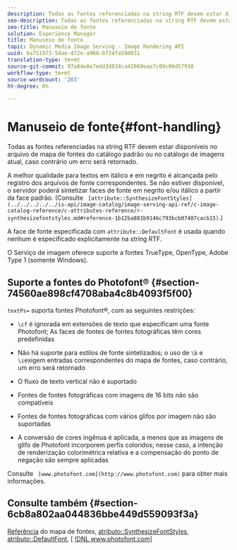 ```yaml
---
description: Todas as fontes referenciadas na string RTF devem estar disponíveis no arquivo de mapa de fontes do catálogo padrão ou no catálogo de imagens atual, caso contrário um erro será retornado.
seo-description: Todas as fontes referenciadas na string RTF devem estar disponíveis no arquivo de mapa de fontes do catálogo padrão ou no catálogo de imagens atual, caso contrário um erro será retornado.
seo-title: Manuseio de fonte
solution: Experience Manager
title: Manuseio de fonte
topic: Dynamic Media Image Serving - Image Rendering API
uuid: 6a751973-5dae-472e-a908-bf24fa59d031
translation-type: tm+mt
source-git-commit: 97a84e8e7edd3d834ca42069eae7c09c00d57938
workflow-type: tm+mt
source-wordcount: '263'
ht-degree: 0%

---
```



# Manuseio de fonte{#font-handling}

Todas as fontes referenciadas na string RTF devem estar disponíveis no arquivo de mapa de fontes do catálogo padrão ou no catálogo de imagens atual, caso contrário um erro será retornado.

A melhor qualidade para textos em itálico e em negrito é alcançada pelo registro dos arquivos de fonte correspondentes. Se não estiver disponível, o servidor poderá sintetizar faces de fonte em negrito e/ou itálico a partir da face padrão. (Consulte ` [attribute::SynthesizeFontStyles](../../../../../is-api/image-catalog/image-serving-api-ref/c-image-catalog-reference/c-attributes-reference/r-synthesizefontstyles.md#reference-1b12ba881b9146c793bcb07407cacb15)`.)

A face de fonte especificada com `attribute::DefaultFont` é usada quando nenhum é especificado explicitamente na string RTF.

O Serviço de imagem oferece suporte a fontes TrueType, OpenType, Adobe Type 1 (somente Windows).

## Suporte a fontes do Photofont® {#section-74560ae898cf4708aba4c8b4093f5f00}

`textPs=` suporta fontes Photofont®, com as seguintes restrições:

* `\cf` é ignorada em extensões de texto que especificam uma fonte Photofont; As faces de fontes de fontes fotográficas têm cores predefinidas
* Não há suporte para estilos de fonte sintetizados; o uso de `\b` e `\i`exigem entradas correspondentes do mapa de fontes, caso contrário, um erro será retornado

* O fluxo de texto vertical não é suportado
* Fontes de fontes fotográficas com imagens de 16 bits não são compatíveis
* Fontes de fontes fotográficas com vários glifos por imagem não são suportadas
* A conversão de cores ingênua é aplicada, a menos que as imagens de glifo de Photofont incorporem perfis coloridos; nesse caso, a intenção de renderização colorimétrica relativa e a compensação do ponto de negação são sempre aplicadas

Consulte ` [www.photofont.com](http://www.photofont.com)` para obter mais informações.

## Consulte também {#section-6cb8a802aa044836bbe449d559093f3a}

[Referência](../../../../../is-api/image-catalog/image-serving-api-ref/c-image-catalog-reference/c-font-map-reference/c-font-map-reference.md#concept-f81f319d03c646c5a8ef87b3277dd37d) do mapa de fontes,  [atributo::SynthesizeFontStyles](../../../../../is-api/image-catalog/image-serving-api-ref/c-image-catalog-reference/c-attributes-reference/r-synthesizefontstyles.md#reference-1b12ba881b9146c793bcb07407cacb15),  [atributo::DefaultFont](../../../../../is-api/image-catalog/image-serving-api-ref/c-image-catalog-reference/c-attributes-reference/r-defaultfont.md#reference-48b763ac254545e89a25c76ff7581107),  [ [!DNL www.photofont.com] ](http://www.photofont.com)
